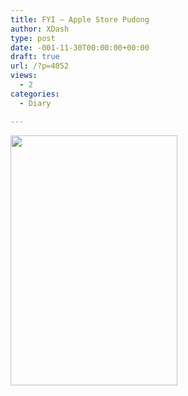 ```yaml
---
title: FYI – Apple Store Pudong
author: XDash
type: post
date: -001-11-30T00:00:00+00:00
draft: true
url: /?p=4052
views:
  - 2
categories:
  - Diary

---
```

[<img loading="lazy" decoding="async" class="alignnone size-medium wp-image-4054" title="proxy_mop.php" src="http://www.fanbing.net/wp-content/uploads/2010/07/proxy_mop.php_-267x400.jpg" alt="" width="267" height="400" srcset="http://xdash.one/wp-content/uploads/2010/07/proxy_mop.php_-267x400.jpg 267w, http://xdash.one/wp-content/uploads/2010/07/proxy_mop.php_.jpg 490w" sizes="(max-width: 267px) 100vw, 267px" />][1]

 [1]: http://www.fanbing.net/wp-content/uploads/2010/07/proxy_mop.php_.jpg